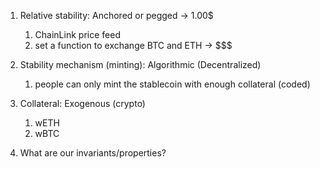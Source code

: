 1. Relative stability: Anchored or pegged -> 1.00$
   1. ChainLink price feed
   2. set a function to exchange BTC and ETH -> $$$
2. Stability mechanism (minting): Algorithmic (Decentralized)
   1. people can only mint the stablecoin with enough collateral (coded)
3. Collateral: Exogenous (crypto)
   1. wETH
   2. wBTC

1. What are our invariants/properties?